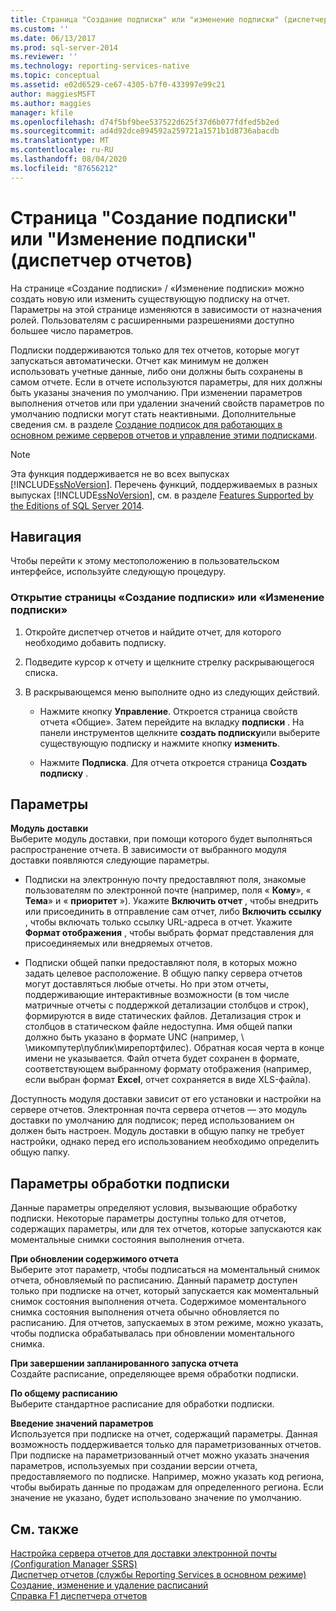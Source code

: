 ```yaml
---
title: Страница "Создание подписки" или "изменение подписки" (диспетчер отчетов) | Документация Майкрософт
ms.custom: ''
ms.date: 06/13/2017
ms.prod: sql-server-2014
ms.reviewer: ''
ms.technology: reporting-services-native
ms.topic: conceptual
ms.assetid: e02d6529-ce67-4305-b7f0-433997e99c21
author: maggiesMSFT
ms.author: maggies
manager: kfile
ms.openlocfilehash: d74f5bf9bee537522d625f37d6b077fdfed5b2ed
ms.sourcegitcommit: ad4d92dce894592a259721a1571b1d8736abacdb
ms.translationtype: MT
ms.contentlocale: ru-RU
ms.lasthandoff: 08/04/2020
ms.locfileid: "87656212"
---
```

# <a name="new-subscription-or-edit-subscription-page-report-manager"></a>Страница "Создание подписки" или "Изменение подписки" (диспетчер отчетов)
  На странице «Создание подписки» / «Изменение подписки» можно создать новую или изменить существующую подписку на отчет. Параметры на этой странице изменяются в зависимости от назначения ролей. Пользователям с расширенными разрешениями доступно большее число параметров.  
  
 Подписки поддерживаются только для тех отчетов, которые могут запускаться автоматически. Отчет как минимум не должен использовать учетные данные, либо они должны быть сохранены в самом отчете. Если в отчете используются параметры, для них должны быть указаны значения по умолчанию. При изменении параметров выполнения отчетов или при удалении значений свойств параметров по умолчанию подписки могут стать неактивными. Дополнительные сведения см. в разделе [Создание подписок для работающих в основном режиме серверов отчетов и управление этими подписками](../../2014/reporting-services/create-manage-subscriptions-native-mode-report-servers.md).  
  
> [!NOTE]  
>  Эта функция поддерживается не во всех выпусках [!INCLUDE[ssNoVersion](../includes/ssnoversion-md.md)]. Перечень функций, поддерживаемых в разных выпусках [!INCLUDE[ssNoVersion](../includes/ssnoversion-md.md)], см. в разделе [Features Supported by the Editions of SQL Server 2014](../../2014/getting-started/features-supported-by-the-editions-of-sql-server-2014.md).  
  
## <a name="navigation"></a>Навигация  
 Чтобы перейти к этому местоположению в пользовательском интерфейсе, используйте следующую процедуру.  
  
### <a name="to-open-the-new-subscription-or-edit-subscription-page"></a>Открытие страницы «Создание подписки» или «Изменение подписки»  
  
1.  Откройте диспетчер отчетов и найдите отчет, для которого необходимо добавить подписку.  
  
2.  Подведите курсор к отчету и щелкните стрелку раскрывающегося списка.  
  
3.  В раскрывающемся меню выполните одно из следующих действий.  
  
    -   Нажмите кнопку **Управление**. Откроется страница свойств отчета «Общие». Затем перейдите на вкладку **подписки** . На панели инструментов щелкните **создать подписку**или выберите существующую подписку и нажмите кнопку **изменить**.  
  
    -   Нажмите **Подписка**. Для отчета откроется страница **Создать подписку** .  
  
## <a name="options"></a>Параметры  
 **Модуль доставки**  
 Выберите модуль доставки, при помощи которого будет выполняться распространение отчета. В зависимости от выбранного модуля доставки появляются следующие параметры.  
  
-   Подписки на электронную почту предоставляют поля, знакомые пользователям по электронной почте (например, поля « **Кому**», « **Тема**» и « **приоритет** »). Укажите **Включить отчет** , чтобы внедрить или присоединить в отправление сам отчет, либо **Включить ссылку** , чтобы включать только ссылку URL-адреса в отчет. Укажите **Формат отображения** , чтобы выбрать формат представления для присоединяемых или внедряемых отчетов.  
  
-   Подписки общей папки предоставляют поля, в которых можно задать целевое расположение. В общую папку сервера отчетов могут доставляться любые отчеты. Но при этом отчеты, поддерживающие интерактивные возможности (в том числе матричные отчеты с поддержкой детализации столбцов и строк), формируются в виде статических файлов. Детализация строк и столбцов в статическом файле недоступна. Имя общей папки должно быть указано в формате UNC (например, \\ \микомпутер\публик\мирепортфилес). Обратная косая черта в конце имени не указывается. Файл отчета будет сохранен в формате, соответствующем выбранному формату отображения (например, если выбран формат **Excel**, отчет сохраняется в виде XLS-файла).  
  
 Доступность модуля доставки зависит от его установки и настройки на сервере отчетов. Электронная почта сервера отчетов — это модуль доставки по умолчанию для подписок; перед использованием он должен быть настроен. Модуль доставки в общую папку не требует настройки, однако перед его использованием необходимо определить общую папку.  
  
## <a name="subscription-processing-options"></a>Параметры обработки подписки  
 Данные параметры определяют условия, вызывающие обработку подписки. Некоторые параметры доступны только для отчетов, содержащих параметры, или для тех отчетов, которые запускаются как моментальные снимки состояния выполнения отчета.  
  
 **При обновлении содержимого отчета**  
 Выберите этот параметр, чтобы подписаться на моментальный снимок отчета, обновляемый по расписанию. Данный параметр доступен только при подписке на отчет, который запускается как моментальный снимок состояния выполнения отчета. Содержимое моментального снимка состояния выполнения отчета обычно обновляется по расписанию. Для отчетов, запускаемых в этом режиме, можно указать, чтобы подписка обрабатывалась при обновлении моментального снимка.  
  
 **При завершении запланированного запуска отчета**  
 Создайте расписание, определяющее время обработки подписки.  
  
 **По общему расписанию**  
 Выберите стандартное расписание для обработки подписки.  
  
 **Введение значений параметров**  
 Используется при подписке на отчет, содержащий параметры. Данная возможность поддерживается только для параметризованных отчетов. При подписке на параметризованный отчет можно указать значения параметров, используемых при создании версии отчета, предоставляемого по подписке. Например, можно указать код региона, чтобы выбирать данные по продажам для определенного региона. Если значение не указано, будет использовано значение по умолчанию.  
  
## <a name="see-also"></a>См. также  
 [Настройка сервера отчетов для доставки электронной почты &#40;Configuration Manager SSRS&#41;](../../2014/sql-server/install/configure-a-report-server-for-e-mail-delivery-ssrs-configuration-manager.md)   
 [Диспетчер отчетов (службы Reporting Services в основном режиме)](../../2014/reporting-services/report-manager-ssrs-native-mode.md)   
 [Создание, изменение и удаление расписаний](subscriptions/create-modify-and-delete-schedules.md)   
 [Справка F1 диспетчера отчетов](../../2014/reporting-services/report-manager-f1-help.md)  
  
  
